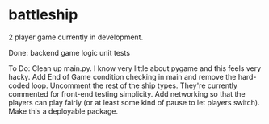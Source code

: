 # battleship
2 player game currently in development. 

Done:
  backend game logic
  unit tests

To Do:
  Clean up main.py. I know very little about pygame and this feels very hacky.
  Add End of Game condition checking in main and remove the hard-coded loop.
  Uncomment the rest of the ship types. They're currently commented for front-end testing simplicity.
  Add networking so that the players can play fairly (or at least some kind of pause to let players switch).
  Make this a deployable package.
